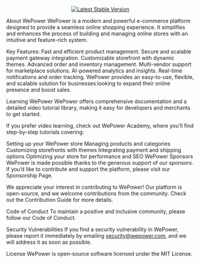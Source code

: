 <p align="center">
  <a href="https://packagist.org/packages/laravel/framework">
    <img src="https://poser.pugx.org/laravel/framework/v/stable.svg" alt="Latest Stable Version">
  </a>
</p>


About WePower
WePower is a modern and powerful e-commerce platform designed to provide a seamless online shopping experience. It simplifies and enhances the process of building and managing online stores with an intuitive and feature-rich system.

Key Features:
Fast and efficient product management.
Secure and scalable payment gateway integration.
Customizable storefront with dynamic themes.
Advanced order and inventory management.
Multi-vendor support for marketplace solutions.
AI-powered analytics and insights.
Real-time notifications and order tracking.
WePower provides an easy-to-use, flexible, and scalable solution for businesses looking to expand their online presence and boost sales.

Learning WePower
WePower offers comprehensive documentation and a detailed video tutorial library, making it easy for developers and merchants to get started.

If you prefer video learning, check out WePower Academy, where you’ll find step-by-step tutorials covering:

Setting up your WePower store
Managing products and categories
Customizing storefronts with themes
Integrating payment and shipping options
Optimizing your store for performance and SEO
WePower Sponsors
WePower is made possible thanks to the generous support of our sponsors. If you’d like to contribute and support the platform, please visit our Sponsorship Page.


We appreciate your interest in contributing to WePower! Our platform is open-source, and we welcome contributions from the community. Check out the Contribution Guide for more details.

Code of Conduct
To maintain a positive and inclusive community, please follow our Code of Conduct.

Security Vulnerabilities
If you find a security vulnerability in WePower, please report it immediately by emailing security@wepower.com, and we will address it as soon as possible.

License
WePower is open-source software licensed under the MIT License.
